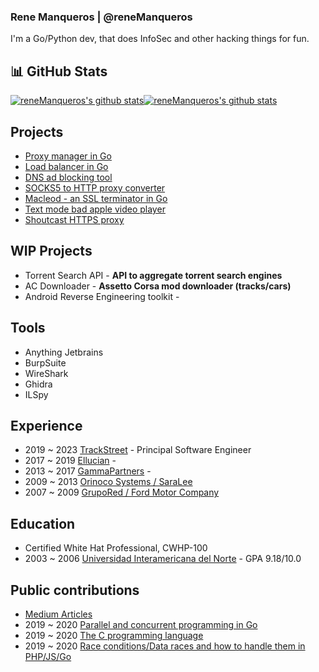 ### Rene Manqueros | @reneManqueros

I'm a Go/Python dev, that does InfoSec and other hacking things for fun.

## 📊 GitHub Stats
[![reneManqueros's github stats](https://github-readme-stats.vercel.app/api?username=reneManqueros&count_private=true&show_icons=true&hide_border=true&theme=dark)](https://github.com/reneManqueros)[![reneManqueros's github stats](https://github-readme-stats.vercel.app/api/top-langs/?username=reneManqueros&show_icons=true&hide_border=true&title_color=004386&icon_color=004386&layout=compact&count_private=true&langs_count=8&theme=dark&hide=ruby,html,css)](https://github.com/reneManqueros)

## Projects
- [Proxy manager in Go](https://github.com/reneManqueros/moxxiproxy)
- [Load balancer in Go](https://github.com/reneManqueros/load-balancer)
- [DNS ad blocking tool](https://github.com/reneManqueros/ratatoskr)
- [SOCKS5 to HTTP proxy converter](https://github.com/reneManqueros/socks-to-http)
- [Macleod - an SSL terminator in Go](https://github.com/reneManqueros/macleod)
- [Text mode bad apple video player](https://github.com/reneManqueros/badapple)
- [Shoutcast HTTPS proxy](https://github.com/reneManqueros/shoutcast-https)

## WIP Projects
- Torrent Search API - **API to aggregate torrent search engines**
- AC Downloader - **Assetto Corsa mod downloader (tracks/cars)**
- Android Reverse Engineering toolkit -

## Tools
- Anything Jetbrains
- BurpSuite
- WireShark
- Ghidra
- ILSpy

## Experience
- 2019 ~ 2023 [TrackStreet](https://www.trackstreet.com) - Principal Software Engineer
- 2017 ~ 2019 [Ellucian]() -
- 2013 ~ 2017 [GammaPartners]() -
- 2009 ~ 2013 [Orinoco Systems / SaraLee]() 
- 2007 ~ 2009 [GrupoRed / Ford Motor Company]()

## Education
- Certified White Hat Professional, CWHP-100
- 2003 ~ 2006 [Universidad Interamericana del Norte]() - GPA 9.18/10.0 

## Public contributions
- [Medium Articles](https://rene-manqueros.medium.com/)
- 2019 ~ 2020 [Parallel and concurrent programming in Go]()
- 2019 ~ 2020 [The C programming language]()
- 2019 ~ 2020 [Race conditions/Data races and how to handle them in PHP/JS/Go]()
